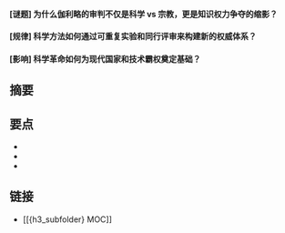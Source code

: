 #### [谜题] 为什么伽利略的审判不仅是科学 vs 宗教，更是知识权力争夺的缩影？


#### [规律] 科学方法如何通过可重复实验和同行评审来构建新的权威体系？


#### [影响] 科学革命如何为现代国家和技术霸权奠定基础？


## 摘要


## 要点

- 
- 
- 

## 链接

- [[{h3_subfolder} MOC]]
